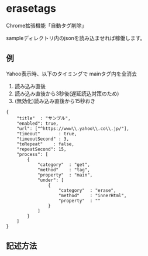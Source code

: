 # erasetags
Chrome拡張機能「自動タグ削除」

sampleディレクトリ内のjsonを読み込ませれば稼働します。

## 例
Yahoo表示時、以下のタイミングで mainタグ内を全消去
1. 読み込み直後
1. 読み込み直後から3秒後(遅延読込対策のため)
1. (無効化)読み込み直後から15秒おき
```
{
    "title"  : "サンプル",
    "enabled": true,
    "url": ["^https://www\\.yahoo\\.co\\.jp/"],
    "timeout"       : true,
    "timeoutSecond" : 3,
    "toRepeat"    : false,
    "repeatSecond": 15,
    "process": [
        {
            "category"  : "get",
            "method"    : "tag",
            "property"  : "main",
            "under": [
                {
                    "category"  : "erase",
                    "method"    : "innerHtml",
                    "property"  : ""
                }
            ]
        }
    ]
}
```
## 記述方法

